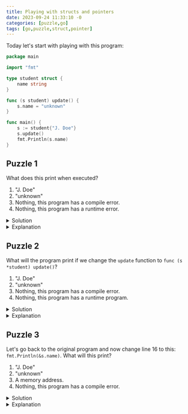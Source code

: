```yaml
---
title: Playing with structs and pointers
date: 2023-09-24 11:33:10 -0
categories: [puzzle,go]
tags: [go,puzzle,struct,pointer]
---
```


Today let's start with playing with this program:
```go
package main

import "fmt"

type student struct {
    name string
}

func (s student) update() {
    s.name = "unknown"
}

func main() {
    s := student{"J. Doe"}
    s.update()
    fmt.Println(s.name)
}
```

## Puzzle 1
What does this print when executed?

1. "J. Doe"
2. "unknown"
3. Nothing, this program has a compile error.
4. Nothing, this program has a runtime error.

<details >
<summary>Solution</summary>
1
</details>

<details markdown="1">
<summary>Explanation</summary>

The function receiver of `update` has the type of `student` and also `s` has the of type of `student` (not a pointer value). When the `update` function is executed, it uses the copy of the value it was invoked on. So it modifies the copy and original value remains unchanged.
</details>


## Puzzle 2

What will the program print if we change the `update` function to `func (s *student) update()`?

1. "J. Doe"
2. "unknown"
3. Nothing, this program has a compile error.
4. Nothing, this program has a runtime program.

<details markdown="1">
<summary>Solution</summary>
2
</details>

<details  markdown="1">
<summary>Explanation</summary>

Maybe the answer was obvious but there is a subtle detail here. The `s` in line 24 is still has the `student` type and it is not a pointer. So why the program didn't fail with a compilation error, since we were using a non-pointer type where the function is expecting `*student` (a pointer type)? It's a built in mechanism in the Go compiler:
> If x is addressable and &x's method set contains m, x.m() is shorthand for (&x).m().

[Source](https://go.dev/ref/spec#Calls)

To translate the English to English: if the function is defined on the pointer type of the receiver and it is possible to convert the non-pointer receiver to a pointer receiver (with the `&` operator), the compiler will automatically do this for you.
</details>

## Puzzle 3

Let's go back to the original program and now change line 16 to this: `fmt.Println(&s.name)`. What will this print?

1. "J. Doe"
2. "unknown"
3. A memory address.
4. Nothing, this program has a compile error.

<details markdown="1">
<summary>Solution</summary>
3
</details>

<details markdown="1">
<summary>Explanation</summary>

My naive 2 cent when I started with Go was option 4, since the `&` converts `s` to a pointer type and only the non-pointer type `student` has the `update` method. I was wrong on many levels. 
The first thing here is operator precedence. The `.name` is executed first, than the `&` so this example will print the memory address of the `name` string.
</details>
